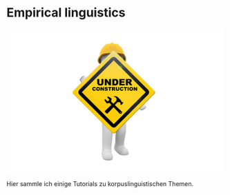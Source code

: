 # Empirical linguistics

<img src="maintenance.png"></img>

Hier sammle ich einige Tutorials zu korpuslinguistischen Themen.
